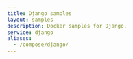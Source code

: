 ```yaml
---
title: Django samples
layout: samples
description: Docker samples for Django.
service: django
aliases:
  - /compose/django/
---
```


